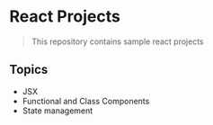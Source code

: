 # React Projects
> This repository contains sample react projects

## Topics
* JSX
* Functional and Class Components
* State management
